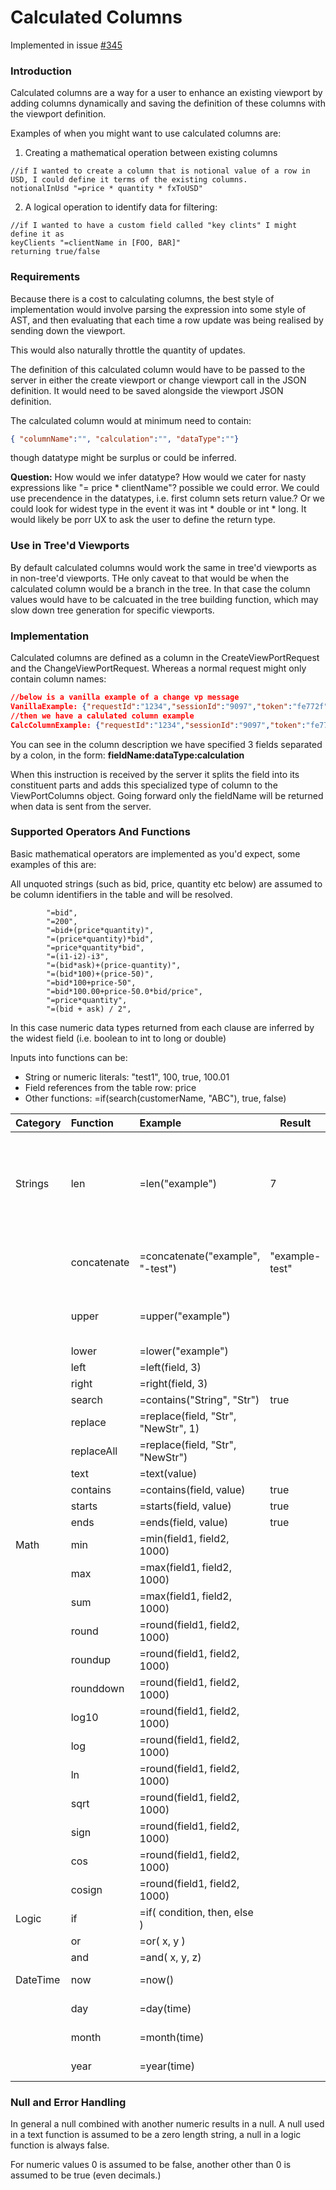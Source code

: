 # Calculated Columns

Implemented in issue [#345](https://github.com/venuu-io/vuu/issues/345)

### Introduction

Calculated columns are a way for a user to enhance an existing viewport by adding columns dynamically and saving the definition of these columns with the viewport definition. 

Examples of when you might want to use calculated columns are: 

1. Creating a mathematical operation between existing columns 
```
//if I wanted to create a column that is notional value of a row in USD, I could define it terms of the existing columns.
notionalInUsd "=price * quantity * fxToUSD"
```
2. A logical operation to identify data for filtering:

```
//if I wanted to have a custom field called "key clints" I might define it as
keyClients "=clientName in [FOO, BAR]"
returning true/false
```

### Requirements

Because there is a cost to calculating columns, the best style of implementation would involve parsing the expression 
into some style of AST, and then evaluating that each time a row update was being realised by sending down the viewport. 

This would also naturally throttle the quantity of updates.

The definition of this calculated column would have to be passed to the server in either the create viewport or change viewport 
call in the JSON definition. It would need to be saved alongside the viewport JSON definition.

The calculated column would at minimum need to contain: 
```json
{ "columnName":"", "calculation":"", "dataType":""}
```
though datatype might be surplus or could be inferred.

**Question:** How would we infer datatype? How would we cater for nasty expressions like "= price * clientName"? possible we could error. We could use 
precendence in the datatypes, i.e. first column sets return value.? Or we could look for widest type in the event it was int * double or int * long. 
It would likely be porr UX to ask the user to define the return type. 

### Use in Tree'd Viewports

By default calculated columns would work the same in tree'd viewports as in non-tree'd viewports. THe only caveat to that 
would be when the calculated column would be a branch in the tree. In that case the column values would have to be calcuated in the
tree building function, which may slow down tree generation for specific viewports. 

### Implementation

Calculated columns are defined as a column in the CreateViewPortRequest and the ChangeViewPortRequest. Whereas a normal request might only contain column names: 

```json
//below is a vanilla example of a change vp message 
VanillaExample: {"requestId":"1234","sessionId":"9097","token":"fe772f","user":"user","body":{"type":"CHANGE_VP","viewPortId":"user-d28fd","columns":["ask","askSize","bid","bidSize","close","last","open","phase","ric","scenario"],"sort":{"sortDefs":[]},"groupBy":["ric"],"filterSpec":null,"aggregations":[]},"module":"CORE"}
//then we have a calulated column example                                                                                                                                                                                                //calc'd columns 
CalcColumnExample: {"requestId":"1234","sessionId":"9097","token":"fe772f","user":"user","body":{"type":"CHANGE_VP","viewPortId":"user-d28fd","columns":["ask","askSize","bid","bidSize","close","last","open","phase","ric","scenario", "askNotional:Long:=ask*askSize", "bidNotional:Long:=bid*bidSize"],"sort":{"sortDefs":[]},"groupBy":["ric"],"filterSpec":null,"aggregations":[]},"module":"CORE"}
```
You can see in the column description we have specified 3 fields separated by a colon, in the form: **fieldName:dataType:calculation**  

When this instruction is received by the server it splits the field into its constituent parts and adds this specialized type of column to the ViewPortColumns object. Going forward only the fieldName will be returned when data is sent from the server.  

### Supported Operators And Functions

Basic mathematical operators are implemented as you'd expect, some examples of this are: 

All unquoted strings (such as bid, price, quantity etc below) are assumed to be column identifiers in the table and will be resolved.  

```
        "=bid",
        "=200",
        "=bid+(price*quantity)",
        "=(price*quantity)*bid",
        "=price*quantity*bid",
        "=(i1-i2)-i3",
        "=(bid*ask)+(price-quantity)",
        "=(bid*100)+(price-50)",
        "=bid*100+price-50",
        "=bid*100.00+price-50.0*bid/price",
        "=price*quantity",
        "=(bid + ask) / 2",
```

In this case numeric data types returned from each clause are inferred by the widest field (i.e. boolean to int to long or double)

Inputs into functions can be: 

* String or numeric literals: "test1", 100, true, 100.01
* Field references from the table row: price 
* Other functions: =if(search(customerName, "ABC"), true, false)

| Category | Function    | Example                             | Result         | Return Type                                | Notes                                                      |
|:---------|:------------|:------------------------------------|----------------|--------------------------------------------|:-----------------------------------------------------------|
| Strings  | len         | =len("example")                     | 7              | Integer                                    | if used on non string field, toString will be called first |
|          | concatenate | =concatenate("example", "-test")    | "example-test" | String - uppercase representation of field |                                                            |
|          | upper       | =upper("example")                   |                | String - uppercase representation of field |                                                            |
|          | lower       | =lower("example")                   |                |                                            |                                                            |
|          | left        | =left(field, 3)                     |                |                                            |                                                            |
|          | right       | =right(field, 3)                    |                |                                            |                                                            |
|          | search      | =contains("String", "Str")          | true           | Boolean                                    |                                                            |
|          | replace     | =replace(field, "Str", "NewStr", 1) |                |                                            |                                                            |
|          | replaceAll  | =replace(field, "Str", "NewStr")    |                |                                            |                                                            |
|          | text        | =text(value)                        |                |                                            |                                                            |
|          | contains    | =contains(field, value)             | true           | Boolean                                    |                                                            |
|          | starts      | =starts(field, value)               | true           | Boolean                                    |                                                            |
|          | ends        | =ends(field, value)                 | true           | Boolean                                    |                                                            |
| Math     | min         | =min(field1, field2, 1000)          |                |                                            |                                                            |
|          | max         | =max(field1, field2, 1000)          |                |                                            |                                                            |
|          | sum         | =max(field1, field2, 1000)          |                |                                            |                                                            |
|          | round       | =round(field1, field2, 1000)        |                |                                            |                                                            |
|          | roundup     | =round(field1, field2, 1000)        |                |                                            |                                                            |
|          | rounddown   | =round(field1, field2, 1000)        |                |                                            |                                                            |
|          | log10       | =round(field1, field2, 1000)        |                |                                            |                                                            |
|          | log         | =round(field1, field2, 1000)        |                |                                            |                                                            |
|          | ln          | =round(field1, field2, 1000)        |                |                                            |                                                            |
|          | sqrt        | =round(field1, field2, 1000)        |                |                                            |                                                            |
|          | sign        | =round(field1, field2, 1000)        |                |                                            |                                                            |
|          | cos         | =round(field1, field2, 1000)        |                |                                            |                                                            |
|          | cosign      | =round(field1, field2, 1000)        |                |                                            |                                                            |
| Logic    | if          | =if( condition, then, else )        |                |                                            |                                                            |
|          | or          | =or( x, y )                         |                |                                            |                                                            |
|          | and         | =and( x, y, z)                      |                |                                            |                                                            |
 | DateTime | now         | =now()                              |                | Long - millis since epoch                  |                                                            |
|          | day         | =day(time)                          |                | Long - millis since epoch                  |                                                            |
|          | month       | =month(time)                        |                | Long - millis since epoch                  |                                                            |
|          | year        | =year(time)                         |                | Long - millis since epoch                  |                                                            |


### Null and Error Handling

In general a null combined with another numeric results in a null. A null used in a text function is assumed to be a zero length string, a null in a logic function is always false.

For numeric values 0 is assumed to be false, another other than 0 is assumed to be true (even decimals.)
